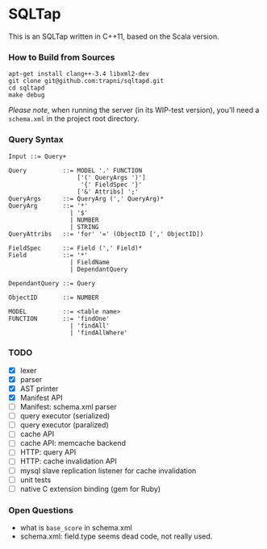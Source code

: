 # SQLTap

This is an SQLTap written in C++11, based on the Scala version.

### How to Build from Sources

```
apt-get install clang++-3.4 libxml2-dev
git clone git@github.com:trapni/sqltapd.git
cd sqltapd
make debug
```

*Please note*, when running the server (in its WIP-test version), you'll
need a `schema.xml` in the project root directory.

### Query Syntax

```
Input ::= Query+

Query          ::= MODEL '.' FUNCTION
                   ['(' QueryArgs ')']
                    '{' FieldSpec '}'
                   ['&' Attribs] ';'
QueryArgs      ::= QueryArg (',' QueryArg)*
QueryArg       ::= '*'
                 | '$'
                 | NUMBER
                 | STRING
QueryAttribs   ::= 'for' '=' (ObjectID [',' ObjectID])

FieldSpec      ::= Field (',' Field)*
Field          ::= '*'
                 | FieldName
                 | DependantQuery

DependantQuery ::= Query

ObjectID       ::= NUMBER

MODEL          ::= <table name>
FUNCTION       ::= 'findOne'
                 | 'findAll'
                 | 'findAllWhere'
```

### TODO

- [x] lexer
- [x] parser
- [x] AST printer
- [x] Manifest API
- [ ] Manifest: schema.xml parser
- [ ] query executor (serialized)
- [ ] query executor (paralized)
- [ ] cache API
- [ ] cache API: memcache backend
- [ ] HTTP: query API
- [ ] HTTP: cache invalidation API
- [ ] mysql slave replication listener for cache invalidation
- [ ] unit tests
- [ ] native C extension binding (gem for Ruby)

### Open Questions

- what is `base_score` in schema.xml
- schema.xml: field.type seems dead code, not really used.
